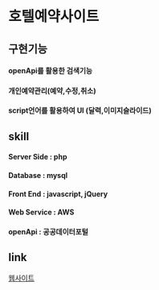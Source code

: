 호텔예약사이트
=============


구현기능
-------------
#### openApi를 활용한 검색기능
#### 개인예약관리(예약,수정,취소)
#### script언어를 활용하여 UI (달력,이미지슬라이드) 

skill
-------------
#### Server Side : php
#### Database : mysql
#### Front End : javascript, jQuery
#### Web Service : AWS
#### openApi : 공공데이터포털

link
-------------
<a href="http://13.209.67.26/" target="_blank">웹사이트</a>
